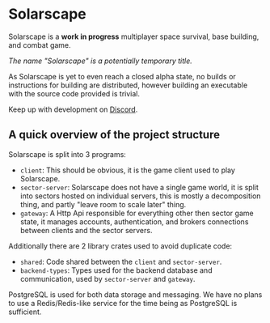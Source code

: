# Solarscape

Solarscape is a **work in progress** multiplayer space survival, base building, and combat game.

*The name "Solarscape" is a potentially temporary title.*

As Solarscape is yet to even reach a closed alpha state, no builds or instructions for building are distributed, however
building an executable with the source code provided is trivial.

Keep up with development on [Discord](https://solarscape.astralchroma.dev/discord).

## A quick overview of the project structure

Solarscape is split into 3 programs:
- `client`:        This should be obvious, it is the game client used to play Solarscape.
- `sector-server`: Solarscape does not have a single game world, it is split into sectors hosted on individual servers,
                   this is mostly a decomposition thing, and partly "leave room to scale later" thing.
- `gateway`:       A Http Api responsible for everything other then sector game state, it manages accounts,
                   authentication, and brokers connections between clients and the sector servers.

Additionally there are 2 library crates used to avoid duplicate code:
- `shared`: Code shared between the `client` and `sector-server`.
- `backend-types`: Types used for the backend database and communication, used by `sector-server` and `gateway`.

PostgreSQL is used for both data storage and messaging.
We have no plans to use a Redis/Redis-like service for the time being as PostgreSQL is sufficient.
